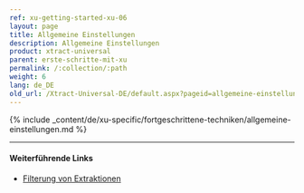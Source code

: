 ```yaml
---
ref: xu-getting-started-xu-06
layout: page
title: Allgemeine Einstellungen
description: Allgemeine Einstellungen
product: xtract-universal
parent: erste-schritte-mit-xu
permalink: /:collection/:path
weight: 6
lang: de_DE
old_url: /Xtract-Universal-DE/default.aspx?pageid=allgemeine-einstellungen
---
```

{% include _content/de/xu-specific/fortgeschrittene-techniken/allgemeine-einstellungen.md %}

*******
#### Weiterführende Links

- [Filterung von Extraktionen](../fortgeschrittene-techniken/regulaere-ausdruecke)
